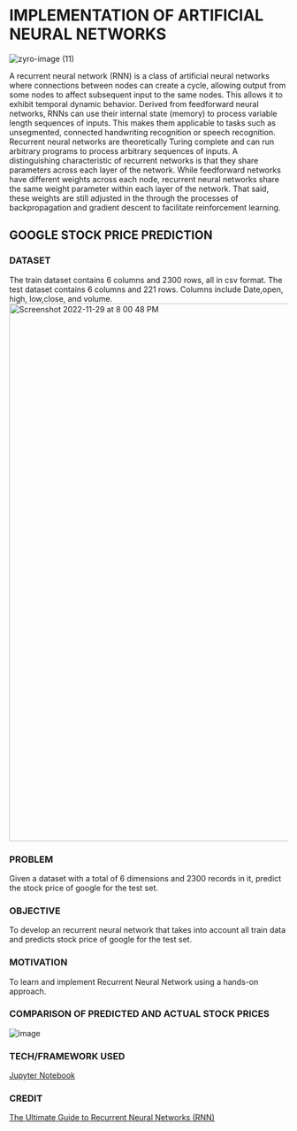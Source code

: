 # IMPLEMENTATION OF ARTIFICIAL NEURAL NETWORKS

![zyro-image (11)](https://user-images.githubusercontent.com/94697656/204504421-e226ef79-6e46-423c-bef0-e47a08881f19.png)


A recurrent neural network (RNN) is a class of artificial neural networks where connections between nodes can create a cycle, allowing output from some nodes to affect subsequent input to the same nodes. This allows it to exhibit temporal dynamic behavior. Derived from feedforward neural networks, RNNs can use their internal state (memory) to process variable length sequences of inputs. This makes them applicable to tasks such as unsegmented, connected handwriting recognition or speech recognition. Recurrent neural networks are theoretically Turing complete and can run arbitrary programs to process arbitrary sequences of inputs. A distinguishing characteristic of recurrent networks is that they share parameters across each layer of the network. While feedforward networks have different weights across each node, recurrent neural networks share the same weight parameter within each layer of the network. That said, these weights are still adjusted in the through the processes of backpropagation and gradient descent to facilitate reinforcement learning.

## GOOGLE STOCK PRICE PREDICTION
### DATASET
The train dataset contains 6 columns and 2300 rows, all in csv format. The test dataset contains 6 columns and 221 rows. Columns include Date,open, high, low,close, and volume.
<img width="972" alt="Screenshot 2022-11-29 at 8 00 48 PM" src="https://user-images.githubusercontent.com/94697656/204557845-a8d71461-761a-40a8-858d-ff30256ce050.png">


### PROBLEM
Given a dataset with a total of 6 dimensions and 2300 records in it, predict the stock price of google for the test set.

### OBJECTIVE
To develop an recurrent neural network that takes into account all train data and predicts stock price of google for the test set.

### MOTIVATION
To learn and implement Recurrent Neural Network using a hands-on approach.

### COMPARISON OF PREDICTED AND ACTUAL STOCK PRICES
![image](https://user-images.githubusercontent.com/94697656/204558560-e9746ef5-1b29-40ba-89eb-460b82310a91.png)

### TECH/FRAMEWORK USED
[Jupyter Notebook](https://jupyter.org/)

### CREDIT
[The Ultimate Guide to Recurrent Neural Networks (RNN)](https://www.superdatascience.com/blogs/the-ultimate-guide-to-recurrent-neural-networks-rnn)
